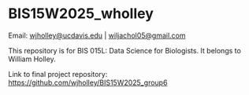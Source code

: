 # BIS15W2025_wholley
Email: wjholley@ucdavis.edu | wiljachol05@gmail.com

This repository is for BIS 015L: Data Science for Biologists. It belongs to William Holley.

Link to final project repository: https://github.com/wjholley/BIS15W2025_group6
